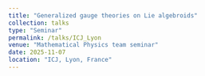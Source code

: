 ```yaml
---
title: "Generalized gauge theories on Lie algebroids"
collection: talks
type: "Seminar"
permalink: /talks/ICJ_Lyon
venue: "Mathematical Physics team seminar"
date: 2025-11-07
location: "ICJ, Lyon, France"
---
```


<!-- [More information here](https://icmp2024.org/index.html) -->
